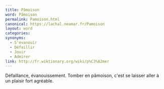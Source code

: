 ```yaml
---
title: Pâmoison
word: Pâmoison
permalink: Pamoison.html
canonical: https://lachal.neamar.fr/Pamoison
layout: word
categories:
synonyms:
  - S'évanouir
  - Défaillir
  - Jouir
  - Admirer
link: http://fr.wiktionary.org/wiki/p%C3%A2mer
---
```


Défaillance, évanouissement. Tomber en pâmoison, c'est se laisser aller à un plaisir fort agréable.

